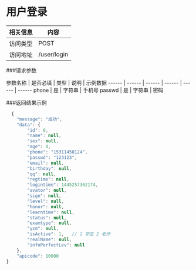 
# 用户登录
 相关信息 | 内容
 ------ | ------
 访问类型 | POST
 访问地址 | /user/login

###请求参数

 参数名称 | 是否必填 | 类型 | 说明 | 示例数据
 ------ | ------ | ------ | ------ | ------ | ------
 phone | 是 | 字符串 | 手机号
 passwd | 是 | 字符串 | 密码

###返回结果示例

```javascript
  {
    "message": "成功",
    "data": {
        "id": 0,
        "name": null,
        "sex": null,
        "age": 0,
        "phone": "15311450124",
        "passwd": "123123",
        "email": null,
        "birthday": null,
        "qq": null,
        "regtime": null,
        "logintime": 1445257362174,
        "avator": null,
        "sign": null,
        "level": null,
        "honor": null,
        "learntime": null,
        "status": null,
        "examtype": null,
        "yzm": null,
        "isActive": 1,   // 1 学生 2 老师
        "realName": null,
        "infoPerfectLev": null
    },
    "apicode": 10000
}



```
